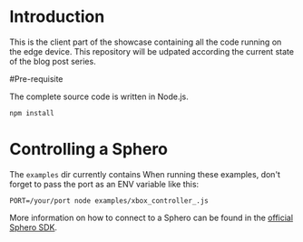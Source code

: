 # Introduction

This is the client part of the showcase containing all the code running on the edge device.
This repository will be udpated according the current state of the blog post series.

#Pre-requisite

The complete source code is written in Node.js. 

```
npm install
```


# Controlling a Sphero

The `examples` dir currently contains 
When running these examples, don't forget to pass the port as an ENV variable like this:

```
PORT=/your/port node examples/xbox_controller_.js
```

More information on how to connect to a Sphero can be found in the [official Sphero SDK](https://github.com/orbotix/sphero.js).
